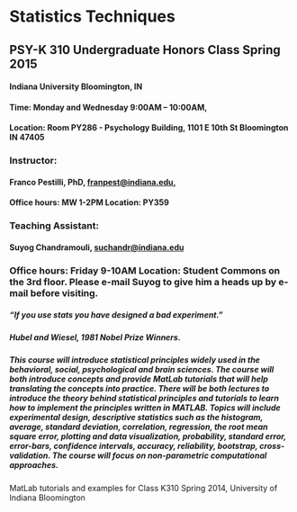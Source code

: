 # Statistics Techniques
## PSY-K 310 Undergraduate Honors Class Spring 2015 
#### Indiana University Bloomington, IN
 
#### Time: Monday and Wednesday 9:00AM – 10:00AM,
#### Location: Room PY286 - Psychology Building, 1101 E 10th St Bloomington IN 47405
### Instructor:
#### Franco Pestilli, PhD, franpest@indiana.edu,
#### Office hours:  MW 1-2PM  Location: PY359
### Teaching Assistant:
#### Suyog Chandramouli, suchandr@indiana.edu
### Office hours:  Friday 9-10AM  Location: Student Commons on the 3rd floor. Please e-mail Suyog to give him a heads up by e-mail before visiting.

##### “If you use stats you have designed a bad experiment.”  
##### Hubel and Wiesel, 1981 Nobel Prize Winners.
 
##### This course will introduce statistical principles widely used in the behavioral, social, psychological and brain sciences. The course will both introduce concepts and provide MatLab tutorials that will help translating the concepts into practice. There will be both lectures to introduce the theory behind statistical principles and tutorials to learn how to implement the principles written in MATLAB. Topics will include experimental design, descriptive statistics such as the histogram, average, standard deviation, correlation, regression, the root mean square error, plotting and data visualization, probability, standard error, error-bars, confidence intervals, accuracy, reliability, bootstrap, cross-validation. The course will focus on non-parametric computational approaches.
MatLab tutorials and examples for Class K310 Spring 2014, University of Indiana Bloomington

